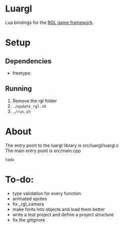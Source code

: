 # Luargl

Lua bindings for the [RGL game framework](https://github.com/rxtthin/rgl). <br/>

# Setup

## Dependencies

-	freetype

## Running

1.	Remove the rgl folder
2.	`./update_rgl.sh`
3.	`./run.sh`

# About

The entry point to the luargl library is src/luargl/luargl.c<br/>
The main entry point is src/main.cpp

`todo`<br/>

# To-do:

-   type validation for every function
-   animated sprites
-	fix _rgl_camera
-   make fonts into objects and load them better
-	write a test project and define a project structure
-	fix the gitignore